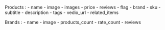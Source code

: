 Products :
    - name
    - image
    - images
    - price
    - reviews
    - flag
    - brand
    - sku
    - subtitle
    - description
    - tags
    - vedio_url
    - related_items

Brands :
    - name
    - image
    - products_count
    - rate_count
    - reviews